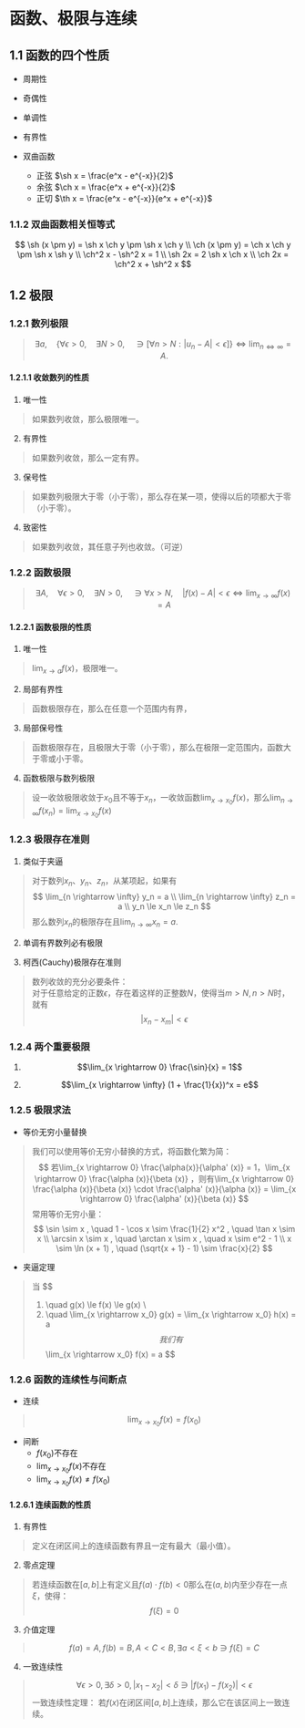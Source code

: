 # 函数、极限与连续

## 1.1 函数的四个性质

- 周期性
- 奇偶性
- 单调性
- 有界性

- 双曲函数
	- 正弦 $\sh x = \frac{e^x - e^{-x}}{2}$
	- 余弦 $\ch x = \frac{e^x + e^{-x}}{2}$
	- 正切 $\th x = \frac{e^x - e^{-x}}{e^x + e^{-x}}$

### 1.1.2 双曲函数相关恒等式

$$
\sh (x \pm y) = \sh x \ch y \pm \sh x \ch y \\
\ch (x \pm y) = \ch x \ch y \pm \sh x \sh y \\
\ch^2 x - \sh^2 x = 1 \\
\sh 2x = 2 \sh x \ch x \\
\ch 2x = \ch^2 x + \sh^2 x
$$

## 1.2 极限

### 1.2.1 数列极限

> $$
> \exists a, \quad \{ \forall \epsilon > 0, \quad \exists N > 0, \quad \ni [\forall n > N: |u_n - A| < \epsilon] \} \Leftrightarrow \lim_{n \Leftrightarrow \infty} = A.
> $$

#### 1.2.1.1 收敛数列的性质

1. 唯一性
> 如果数列收敛，那么极限唯一。

2. 有界性
> 如果数列收敛，那么一定有界。

3. 保号性
> 如果数列极限大于零（小于零），那么存在某一项，使得以后的项都大于零（小于零）。

4. 致密性
> 如果数列收敛，其任意子列也收敛。（可逆）


### 1.2.2 函数极限

> $$
> \exists A, \quad \forall \epsilon > 0, \quad \exists N > 0, \quad \ni \forall x > N , \quad |f(x) - A| < \epsilon \Leftrightarrow \lim_{x \rightarrow \infty} f(x) = A
> $$

#### 1.2.2.1 函数极限的性质

1. 唯一性
> $\lim_{x \rightarrow a}f(x)$，极限唯一。

2. 局部有界性
> 函数极限存在，那么在任意一个范围内有界，

3. 局部保号性
> 函数极限存在，且极限大于零（小于零），那么在极限一定范围内，函数大于零或小于零。

4. 函数极限与数列极限
> 设一收敛极限收敛于$x_0$且不等于$x_n$，一收敛函数$\lim_{x \rightarrow x_0}f(x)$，那么$\lim_{n \rightarrow \infty}f(x_n) = \lim_{x \rightarrow x_0} f(x)$

### 1.2.3 极限存在准则

1. 类似于夹逼
> 对于数列${x_n}$、${y_n}$、${z_n}$，从某项起，如果有
> $$
> \lim_{n \rightarrow \infty} y_n = a \\
> \lim_{n \rightarrow \infty} z_n = a \\
> y_n \le x_n \le z_n
> $$
> 那么数列${x_n}$的极限存在且$\lim_{n \rightarrow \infty} x_n = a$.

2. 单调有界数列必有极限

3. 柯西(Cauchy)极限存在准则
> 数列收敛的充分必要条件：  
> 对于任意给定的正数$\epsilon$，存在着这样的正整数$N$，使得当$m \gt N, n \gt N$时，就有
> $$
> |x_n - x_m| \lt \epsilon
> $$

### 1.2.4 两个重要极限

1. $$\lim_{x \rightarrow 0} \frac{\sin}{x} = 1$$

2. $$\lim_{x \rightarrow \infty} (1 + \frac{1}{x})^x = e$$

### 1.2.5 极限求法

- 等价无穷小量替换
> 我们可以使用等价无穷小替换的方式，将函数化繁为简：
> $$
> 若\lim_{x \rightarrow 0} \frac{\alpha(x)}{\alpha' (x)} = 1，\lim_{x \rightarrow 0} \frac{\alpha (x)}{\beta (x)} ，则有\lim_{x \rightarrow 0} \frac{\alpha (x)}{\beta (x)} \cdot \frac{\alpha' (x)}{\alpha (x)} = \lim_{x \rightarrow 0} \frac{\alpha' (x)}{\beta (x)}
> $$
> 常用等价无穷小量：  
> $$
> \sin \sim x , \quad 1 - \cos x \sim \frac{1}{2} x^2 , \quad \tan x \sim x \\
> \arcsin x \sim x , \quad \arctan x \sim x , \quad x \sim e^2 - 1 \\
> x \sim \ln (x + 1) , \quad (\sqrt{x + 1} - 1) \sim \frac{x}{2}
> $$

- 夹逼定理
> 当
> $$
> 1) \quad g(x) \le f(x) \le g(x) \\
> 2) \quad \lim_{x \rightarrow x_0} g(x) = \lim_{x \rightarrow x_0} h(x) = a
> $$
> 我们有
> $$
> \lim_{x \rightarrow x_0} f(x) = a
> $$

### 1.2.6 函数的连续性与间断点

- 连续
> $$\lim_{x \rightarrow x_0} f(x) = f(x_0)$$

- 间断
	- $f(x_0)$不存在
	- $\lim_{x \rightarrow x_0} f(x)$不存在
	- $\lim_{x \rightarrow x_0} f(x) \ne f(x_0)$

#### 1.2.6.1 连续函数的性质

1. 有界性
> 定义在闭区间上的连续函数有界且一定有最大（最小值）。

2. 零点定理
> 若连续函数在$[a, b]$上有定义且$f(a) \cdot f(b) \lt 0$那么在$(a, b)$内至少存在一点$\xi$，使得：
> $$
> f(\xi) = 0
> $$

3. 介值定理
> $$
> f(a) = A, f(b) = B, A \lt C \lt B, \exists a \lt \xi \lt b \ni f(\xi) = C
> $$

4. 一致连续性
> $$
> \forall \epsilon \gt 0, \exists \delta \gt 0, |x_1 - x_2| \lt \delta \ni |f(x_1) - f(x_2)| \lt \epsilon
> $$
> 一致连续性定理：
> 若$f(x)$在闭区间$[a,b]$上连续，那么它在该区间上一致连续。

